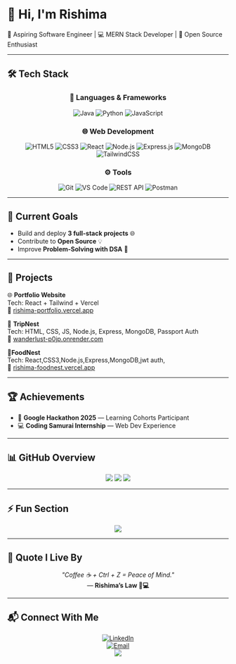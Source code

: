 # 👋 Hi, I'm Rishima   

🚀 Aspiring Software Engineer | 💻 MERN Stack Developer | 🌟 Open Source Enthusiast  

---

## 🛠️ Tech Stack  

<div align="center">

### 🚀 Languages & Frameworks
![Java](https://img.shields.io/badge/Java-007396?style=for-the-badge&logo=java&logoColor=white)
![Python](https://img.shields.io/badge/Python-3776AB?style=for-the-badge&logo=python&logoColor=white)
![JavaScript](https://img.shields.io/badge/JavaScript-F7DF1E?style=for-the-badge&logo=javascript&logoColor=black)

### 🌐 Web Development
![HTML5](https://img.shields.io/badge/HTML5-E34F26?style=for-the-badge&logo=html5&logoColor=white)
![CSS3](https://img.shields.io/badge/CSS3-1572B6?style=for-the-badge&logo=css3&logoColor=white)
![React](https://img.shields.io/badge/React-20232A?style=for-the-badge&logo=react&logoColor=61DAFB)
![Node.js](https://img.shields.io/badge/Node.js-43853D?style=for-the-badge&logo=node.js&logoColor=white)
![Express.js](https://img.shields.io/badge/Express.js-404D59?style=for-the-badge)
![MongoDB](https://img.shields.io/badge/MongoDB-4EA94B?style=for-the-badge&logo=mongodb&logoColor=white)
![TailwindCSS](https://img.shields.io/badge/Tailwind_CSS-38B2AC?style=for-the-badge&logo=tailwind-css&logoColor=white)

### ⚙️ Tools
![Git](https://img.shields.io/badge/Git-F05032?style=for-the-badge&logo=git&logoColor=white)
![VS Code](https://img.shields.io/badge/VS%20Code-0078d7?style=for-the-badge&logo=visual-studio-code&logoColor=white)
![REST API](https://img.shields.io/badge/REST%20API-02569B?style=for-the-badge&logo=fastapi&logoColor=white)
![Postman](https://img.shields.io/badge/Postman-FF6C37?style=for-the-badge&logo=postman&logoColor=white)


</div>

---

## 🎯 Current Goals  
- Build and deploy **3 full-stack projects** 🌐  
- Contribute to **Open Source** 💡  
- Improve **Problem-Solving with DSA** 🧩  

---

## 📂 Projects  

🌐 **Portfolio Website**  
Tech: React + Tailwind + Vercel  
🔗 [rishima-portfolio.vercel.app](https://rishima-portfolio.vercel.app/)  

🧳 **TripNest**  
Tech: HTML, CSS, JS, Node.js, Express, MongoDB, Passport Auth  
🔗 [wanderlust-p0jp.onrender.com](https://wanderlust-p0jp.onrender.com/) 



🍴**FoodNest**  
Tech: React,CSS3,Node.js,Express,MongoDB,jwt auth,  
🔗 [rishima-foodnest.vercel.app](https://rishima-foodnest.vercel.app/)

---

## 🏆 Achievements  
- 🚀 **Google Hackathon 2025** — Learning Cohorts Participant  
- 💻 **Coding Samurai Internship** — Web Dev Experience  

---

## 📊 GitHub Overview  
<div align="center">
  <img src="https://github-readme-stats.vercel.app/api?username=rishima17&show_icons=true&theme=radical&hide_border=true" />
  <img src="https://github-readme-streak-stats.herokuapp.com/?user=rishima17&theme=radical&hide_border=true" />
  <img src="https://github-readme-stats.vercel.app/api/top-langs/?username=rishima17&layout=compact&theme=radical&hide_border=true" />
</div>  

---

## ⚡ Fun Section  

<div align="center">
  <img src="https://quotes-github-readme.vercel.app/api?type=horizontal&theme=radical" />
</div>  

---

## 🌸 Quote I Live By  
<div align="center">
  <i>"Coffee ☕ + Ctrl + Z = Peace of Mind."</i>  
  <br />
  — <b>Rishima’s Law 🌙💻</b>
</div>  

---

## 📬 Connect With Me  

<div align="center">
   
[![LinkedIn](https://img.shields.io/badge/LinkedIn-0077B5?style=for-the-badge&logo=linkedin&logoColor=white)](https://www.linkedin.com/in/rishima17)  
[![Email](https://img.shields.io/badge/Email-D14836?style=for-the-badge&logo=gmail&logoColor=white)](mailto:rishimamahajan17@gmail.com)  
<a href="https://rishima-portfolio.vercel.app/"><img src="https://img.shields.io/badge/-Portfolio-black?style=flat-square&logo=vercel&logoColor=white" /></a>


</div>
